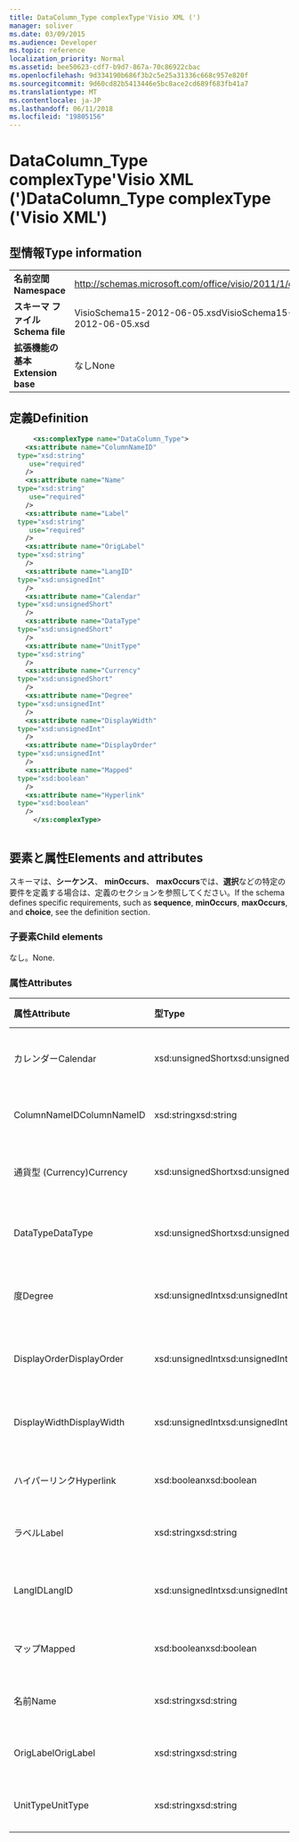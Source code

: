 ```yaml
---
title: DataColumn_Type complexType'Visio XML (')
manager: soliver
ms.date: 03/09/2015
ms.audience: Developer
ms.topic: reference
localization_priority: Normal
ms.assetid: bee50623-cdf7-b9d7-867a-70c86922cbac
ms.openlocfilehash: 9d334190b686f3b2c5e25a31336c668c957e820f
ms.sourcegitcommit: 9d60cd82b5413446e5bc8ace2cd689f683fb41a7
ms.translationtype: MT
ms.contentlocale: ja-JP
ms.lasthandoff: 06/11/2018
ms.locfileid: "19805156"
---
```

# <a name="datacolumntype-complextype-visio-xml"></a><span data-ttu-id="99008-102">DataColumn_Type complexType'Visio XML (')</span><span class="sxs-lookup"><span data-stu-id="99008-102">DataColumn_Type complexType ('Visio XML')</span></span>

## <a name="type-information"></a><span data-ttu-id="99008-103">型情報</span><span class="sxs-lookup"><span data-stu-id="99008-103">Type information</span></span>

|||
|:-----|:-----|
|<span data-ttu-id="99008-104">**名前空間**</span><span class="sxs-lookup"><span data-stu-id="99008-104">**Namespace**</span></span> <br/> |http://schemas.microsoft.com/office/visio/2011/1/core  <br/> |
|<span data-ttu-id="99008-105">**スキーマ ファイル**</span><span class="sxs-lookup"><span data-stu-id="99008-105">**Schema file**</span></span> <br/> |<span data-ttu-id="99008-106">VisioSchema15-2012-06-05.xsd</span><span class="sxs-lookup"><span data-stu-id="99008-106">VisioSchema15-2012-06-05.xsd</span></span>  <br/> |
|<span data-ttu-id="99008-107">**拡張機能の基本**</span><span class="sxs-lookup"><span data-stu-id="99008-107">**Extension base**</span></span> <br/> |<span data-ttu-id="99008-108">なし</span><span class="sxs-lookup"><span data-stu-id="99008-108">None</span></span>  <br/> |
   
## <a name="definition"></a><span data-ttu-id="99008-109">定義</span><span class="sxs-lookup"><span data-stu-id="99008-109">Definition</span></span>

```XML
      <xs:complexType name="DataColumn_Type">
    <xs:attribute name="ColumnNameID"
  type="xsd:string"
     use="required"
    />
    <xs:attribute name="Name"
  type="xsd:string"
     use="required"
    />
    <xs:attribute name="Label"
  type="xsd:string"
     use="required"
    />
    <xs:attribute name="OrigLabel"
  type="xsd:string"
    />
    <xs:attribute name="LangID"
  type="xsd:unsignedInt"
    />
    <xs:attribute name="Calendar"
  type="xsd:unsignedShort"
    />
    <xs:attribute name="DataType"
  type="xsd:unsignedShort"
    />
    <xs:attribute name="UnitType"
  type="xsd:string"
    />
    <xs:attribute name="Currency"
  type="xsd:unsignedShort"
    />
    <xs:attribute name="Degree"
  type="xsd:unsignedInt"
    />
    <xs:attribute name="DisplayWidth"
  type="xsd:unsignedInt"
    />
    <xs:attribute name="DisplayOrder"
  type="xsd:unsignedInt"
    />
    <xs:attribute name="Mapped"
  type="xsd:boolean"
    />
    <xs:attribute name="Hyperlink"
  type="xsd:boolean"
    />
      </xs:complexType>
      
```

## <a name="elements-and-attributes"></a><span data-ttu-id="99008-110">要素と属性</span><span class="sxs-lookup"><span data-stu-id="99008-110">Elements and attributes</span></span>

<span data-ttu-id="99008-111">スキーマは、**シーケンス**、 **minOccurs**、 **maxOccurs**では、**選択**などの特定の要件を定義する場合は、定義のセクションを参照してください。</span><span class="sxs-lookup"><span data-stu-id="99008-111">If the schema defines specific requirements, such as **sequence**, **minOccurs**, **maxOccurs**, and **choice**, see the definition section.</span></span> 
  
### <a name="child-elements"></a><span data-ttu-id="99008-112">子要素</span><span class="sxs-lookup"><span data-stu-id="99008-112">Child elements</span></span>

<span data-ttu-id="99008-113">なし。</span><span class="sxs-lookup"><span data-stu-id="99008-113">None.</span></span>
  
### <a name="attributes"></a><span data-ttu-id="99008-114">属性</span><span class="sxs-lookup"><span data-stu-id="99008-114">Attributes</span></span>

|<span data-ttu-id="99008-115">**属性**</span><span class="sxs-lookup"><span data-stu-id="99008-115">**Attribute**</span></span>|<span data-ttu-id="99008-116">**型**</span><span class="sxs-lookup"><span data-stu-id="99008-116">**Type**</span></span>|<span data-ttu-id="99008-117">**必須**</span><span class="sxs-lookup"><span data-stu-id="99008-117">**Required**</span></span>|<span data-ttu-id="99008-118">**説明**</span><span class="sxs-lookup"><span data-stu-id="99008-118">**Description**</span></span>|<span data-ttu-id="99008-119">**使用可能な値**</span><span class="sxs-lookup"><span data-stu-id="99008-119">**Possible values**</span></span>|
|:-----|:-----|:-----|:-----|:-----|
|<span data-ttu-id="99008-120">カレンダー</span><span class="sxs-lookup"><span data-stu-id="99008-120">Calendar</span></span>  <br/> |<span data-ttu-id="99008-121">xsd:unsignedShort</span><span class="sxs-lookup"><span data-stu-id="99008-121">xsd:unsignedShort</span></span>  <br/> |<span data-ttu-id="99008-122">省略可能</span><span class="sxs-lookup"><span data-stu-id="99008-122">optional</span></span>  <br/> ||<span data-ttu-id="99008-123">Xsd:unsignedShort の値を入力します。</span><span class="sxs-lookup"><span data-stu-id="99008-123">Values of the xsd:unsignedShort type.</span></span>  <br/> |
|<span data-ttu-id="99008-124">ColumnNameID</span><span class="sxs-lookup"><span data-stu-id="99008-124">ColumnNameID</span></span>  <br/> |<span data-ttu-id="99008-125">xsd:string</span><span class="sxs-lookup"><span data-stu-id="99008-125">xsd:string</span></span>  <br/> |<span data-ttu-id="99008-126">必須</span><span class="sxs-lookup"><span data-stu-id="99008-126">required</span></span>  <br/> ||<span data-ttu-id="99008-127">Xsd:string の値を入力します。</span><span class="sxs-lookup"><span data-stu-id="99008-127">Values of the xsd:string type.</span></span>  <br/> |
|<span data-ttu-id="99008-128">通貨型 (Currency)</span><span class="sxs-lookup"><span data-stu-id="99008-128">Currency</span></span>  <br/> |<span data-ttu-id="99008-129">xsd:unsignedShort</span><span class="sxs-lookup"><span data-stu-id="99008-129">xsd:unsignedShort</span></span>  <br/> |<span data-ttu-id="99008-130">省略可能</span><span class="sxs-lookup"><span data-stu-id="99008-130">optional</span></span>  <br/> ||<span data-ttu-id="99008-131">Xsd:unsignedShort の値を入力します。</span><span class="sxs-lookup"><span data-stu-id="99008-131">Values of the xsd:unsignedShort type.</span></span>  <br/> |
|<span data-ttu-id="99008-132">DataType</span><span class="sxs-lookup"><span data-stu-id="99008-132">DataType</span></span>  <br/> |<span data-ttu-id="99008-133">xsd:unsignedShort</span><span class="sxs-lookup"><span data-stu-id="99008-133">xsd:unsignedShort</span></span>  <br/> |<span data-ttu-id="99008-134">省略可能</span><span class="sxs-lookup"><span data-stu-id="99008-134">optional</span></span>  <br/> ||<span data-ttu-id="99008-135">Xsd:unsignedShort の値を入力します。</span><span class="sxs-lookup"><span data-stu-id="99008-135">Values of the xsd:unsignedShort type.</span></span>  <br/> |
|<span data-ttu-id="99008-136">度</span><span class="sxs-lookup"><span data-stu-id="99008-136">Degree</span></span>  <br/> |<span data-ttu-id="99008-137">xsd:unsignedInt</span><span class="sxs-lookup"><span data-stu-id="99008-137">xsd:unsignedInt</span></span>  <br/> |<span data-ttu-id="99008-138">省略可能</span><span class="sxs-lookup"><span data-stu-id="99008-138">optional</span></span>  <br/> ||<span data-ttu-id="99008-139">Xsd:unsignedInt の値を入力します。</span><span class="sxs-lookup"><span data-stu-id="99008-139">Values of the xsd:unsignedInt type.</span></span>  <br/> |
|<span data-ttu-id="99008-140">DisplayOrder</span><span class="sxs-lookup"><span data-stu-id="99008-140">DisplayOrder</span></span>  <br/> |<span data-ttu-id="99008-141">xsd:unsignedInt</span><span class="sxs-lookup"><span data-stu-id="99008-141">xsd:unsignedInt</span></span>  <br/> |<span data-ttu-id="99008-142">省略可能</span><span class="sxs-lookup"><span data-stu-id="99008-142">optional</span></span>  <br/> ||<span data-ttu-id="99008-143">Xsd:unsignedInt の値を入力します。</span><span class="sxs-lookup"><span data-stu-id="99008-143">Values of the xsd:unsignedInt type.</span></span>  <br/> |
|<span data-ttu-id="99008-144">DisplayWidth</span><span class="sxs-lookup"><span data-stu-id="99008-144">DisplayWidth</span></span>  <br/> |<span data-ttu-id="99008-145">xsd:unsignedInt</span><span class="sxs-lookup"><span data-stu-id="99008-145">xsd:unsignedInt</span></span>  <br/> |<span data-ttu-id="99008-146">省略可能</span><span class="sxs-lookup"><span data-stu-id="99008-146">optional</span></span>  <br/> ||<span data-ttu-id="99008-147">Xsd:unsignedInt の値を入力します。</span><span class="sxs-lookup"><span data-stu-id="99008-147">Values of the xsd:unsignedInt type.</span></span>  <br/> |
|<span data-ttu-id="99008-148">ハイパーリンク</span><span class="sxs-lookup"><span data-stu-id="99008-148">Hyperlink</span></span>  <br/> |<span data-ttu-id="99008-149">xsd:boolean</span><span class="sxs-lookup"><span data-stu-id="99008-149">xsd:boolean</span></span>  <br/> |<span data-ttu-id="99008-150">省略可能</span><span class="sxs-lookup"><span data-stu-id="99008-150">optional</span></span>  <br/> ||<span data-ttu-id="99008-151">Xsd:boolean の値を入力します。</span><span class="sxs-lookup"><span data-stu-id="99008-151">Values of the xsd:boolean type.</span></span>  <br/> |
|<span data-ttu-id="99008-152">ラベル</span><span class="sxs-lookup"><span data-stu-id="99008-152">Label</span></span>  <br/> |<span data-ttu-id="99008-153">xsd:string</span><span class="sxs-lookup"><span data-stu-id="99008-153">xsd:string</span></span>  <br/> |<span data-ttu-id="99008-154">必須</span><span class="sxs-lookup"><span data-stu-id="99008-154">required</span></span>  <br/> ||<span data-ttu-id="99008-155">Xsd:string の値を入力します。</span><span class="sxs-lookup"><span data-stu-id="99008-155">Values of the xsd:string type.</span></span>  <br/> |
|<span data-ttu-id="99008-156">LangID</span><span class="sxs-lookup"><span data-stu-id="99008-156">LangID</span></span>  <br/> |<span data-ttu-id="99008-157">xsd:unsignedInt</span><span class="sxs-lookup"><span data-stu-id="99008-157">xsd:unsignedInt</span></span>  <br/> |<span data-ttu-id="99008-158">省略可能</span><span class="sxs-lookup"><span data-stu-id="99008-158">optional</span></span>  <br/> ||<span data-ttu-id="99008-159">Xsd:unsignedInt の値を入力します。</span><span class="sxs-lookup"><span data-stu-id="99008-159">Values of the xsd:unsignedInt type.</span></span>  <br/> |
|<span data-ttu-id="99008-160">マップ</span><span class="sxs-lookup"><span data-stu-id="99008-160">Mapped</span></span>  <br/> |<span data-ttu-id="99008-161">xsd:boolean</span><span class="sxs-lookup"><span data-stu-id="99008-161">xsd:boolean</span></span>  <br/> |<span data-ttu-id="99008-162">省略可能</span><span class="sxs-lookup"><span data-stu-id="99008-162">optional</span></span>  <br/> ||<span data-ttu-id="99008-163">Xsd:boolean の値を入力します。</span><span class="sxs-lookup"><span data-stu-id="99008-163">Values of the xsd:boolean type.</span></span>  <br/> |
|<span data-ttu-id="99008-164">名前</span><span class="sxs-lookup"><span data-stu-id="99008-164">Name</span></span>  <br/> |<span data-ttu-id="99008-165">xsd:string</span><span class="sxs-lookup"><span data-stu-id="99008-165">xsd:string</span></span>  <br/> |<span data-ttu-id="99008-166">必須</span><span class="sxs-lookup"><span data-stu-id="99008-166">required</span></span>  <br/> ||<span data-ttu-id="99008-167">Xsd:string の値を入力します。</span><span class="sxs-lookup"><span data-stu-id="99008-167">Values of the xsd:string type.</span></span>  <br/> |
|<span data-ttu-id="99008-168">OrigLabel</span><span class="sxs-lookup"><span data-stu-id="99008-168">OrigLabel</span></span>  <br/> |<span data-ttu-id="99008-169">xsd:string</span><span class="sxs-lookup"><span data-stu-id="99008-169">xsd:string</span></span>  <br/> |<span data-ttu-id="99008-170">省略可能</span><span class="sxs-lookup"><span data-stu-id="99008-170">optional</span></span>  <br/> ||<span data-ttu-id="99008-171">Xsd:string の値を入力します。</span><span class="sxs-lookup"><span data-stu-id="99008-171">Values of the xsd:string type.</span></span>  <br/> |
|<span data-ttu-id="99008-172">UnitType</span><span class="sxs-lookup"><span data-stu-id="99008-172">UnitType</span></span>  <br/> |<span data-ttu-id="99008-173">xsd:string</span><span class="sxs-lookup"><span data-stu-id="99008-173">xsd:string</span></span>  <br/> |<span data-ttu-id="99008-174">省略可能</span><span class="sxs-lookup"><span data-stu-id="99008-174">optional</span></span>  <br/> ||<span data-ttu-id="99008-175">Xsd:string の値を入力します。</span><span class="sxs-lookup"><span data-stu-id="99008-175">Values of the xsd:string type.</span></span>  <br/> |
   


